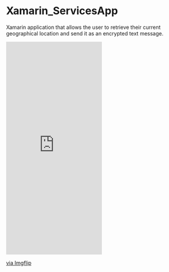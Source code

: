 # Xamarin_ServicesApp
Xamarin application that allows the user to retrieve their current geographical location and send it as an encrypted text message.
<div style="width:260px;max-width:100%;"><div style="height:0;padding-bottom:221.92%;position:relative;"><iframe width="260" height="577" style="position:absolute;top:0;left:0;width:100%;height:100%;" frameBorder="0" src="https://imgflip.com/embed/6krmfy"></iframe></div><p><a href="https://imgflip.com/gif/6krmfy">via Imgflip</a></p></div>
